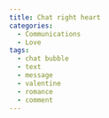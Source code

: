 ```yaml
---
title: Chat right heart
categories:
  - Communications
  - Love
tags:
  - chat bubble
  - text
  - message
  - valentine
  - romance
  - comment
---
```

